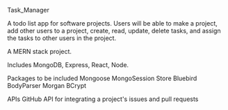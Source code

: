 Task_Manager

A todo list app for software projects. Users will be able to make a project, add other users to a project,
create, read, update, delete tasks, and assign the tasks to other users in the project.

A MERN stack project.

Includes MongoDB, Express, React, Node.

Packages to be included
Mongoose
MongoSession Store
Bluebird
BodyParser
Morgan
BCrypt

APIs
GitHub API for integrating a project's issues and pull requests
